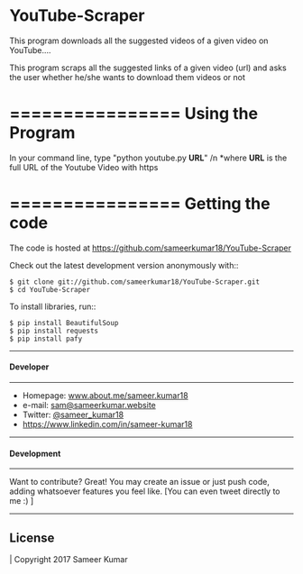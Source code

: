 # YouTube-Scraper
This program downloads all the suggested videos of a given video on YouTube....


This program scraps all the suggested links of a given video (url) and asks the user whether he/she wants to download them videos or not


================
Using the Program
================
In your command line, type "python youtube.py __URL__"
/n *where __URL__ is the full URL of the Youtube Video with https


================
Getting the code
================


The code is hosted at https://github.com/sameerkumar18/YouTube-Scraper

Check out the latest development version anonymously with::

    $ git clone git://github.com/sameerkumar18/YouTube-Scraper.git
    $ cd YouTube-Scraper

To install libraries, run::

	$ pip install BeautifulSoup  
	$ pip install requests 
	$ pip install pafy 

-------
#### Developer
-------

* Homepage: www.about.me/sameer.kumar18
* e-mail: sam@sameerkumar.website
* Twitter: [@sameer_kumar18](https://twitter.com/sameer_kumar18 "sameer_kumar18 on twitter")
* https://www.linkedin.com/in/sameer-kumar18

-------
#### Development
-------
Want to contribute? Great!
You may create an issue or just push code, adding whatsoever features you feel like. [You can even tweet directly to me :) ]

-------
License
-------

| Copyright 2017 Sameer Kumar
